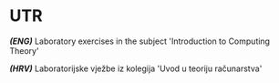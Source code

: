 # UTR
***(ENG)*** Laboratory exercises in the subject 'Introduction to Computing Theory'

***(HRV)*** Laboratorijske vježbe iz kolegija 'Uvod u teoriju računarstva'
